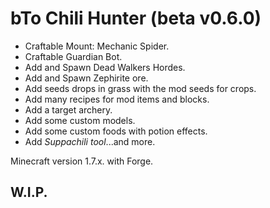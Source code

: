 bTo Chili Hunter (beta v0.6.0)
=======

 * Craftable Mount: Mechanic Spider.
 * Craftable Guardian Bot.
 * Add and Spawn Dead Walkers Hordes.
 * Add and Spawn Zephirite ore.
 * Add seeds drops in grass with the mod
   seeds for crops.
 * Add many recipes for mod items and
   blocks.
 * Add a target archery.
 * Add some custom models.
 * Add some custom foods with potion
   effects.
 * Add *Suppachili tool*...and more.

Minecraft version 1.7.x. with Forge.

W.I.P.
------